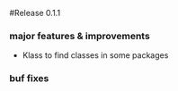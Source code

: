 #Release 0.1.1
### major features & improvements
* Klass to find classes in some packages
### buf fixes